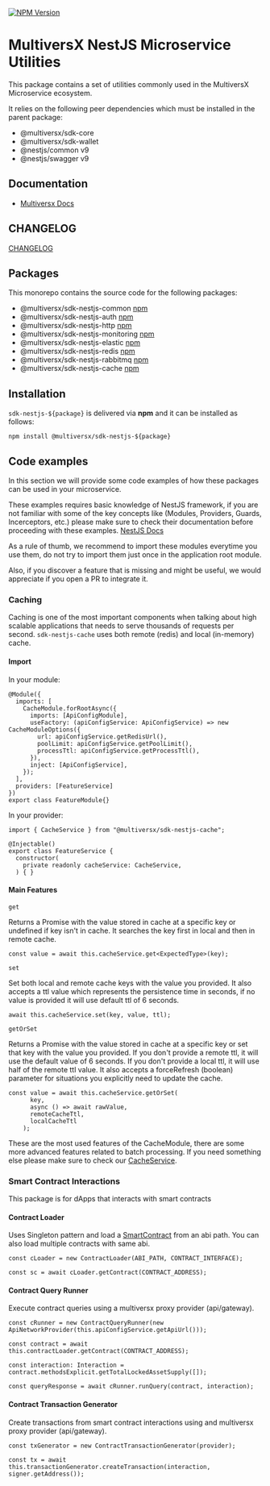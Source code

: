 <a href="https://www.npmjs.com/package/@multiversx/sdk-nestjs-common" target="_blank"><img src="https://img.shields.io/npm/v/@multiversx/sdk-nestjs-common.svg" alt="NPM Version" /></a>

# MultiversX NestJS Microservice Utilities

This package contains a set of utilities commonly used in the MultiversX Microservice ecosystem.

It relies on the following peer dependencies which must be installed in the parent package:

- @multiversx/sdk-core
- @multiversx/sdk-wallet
- @nestjs/common v9
- @nestjs/swagger v9

## Documentation

- [Multiversx Docs](https://docs.multiversx.com/sdk-and-tools/erdnest/)

## CHANGELOG

[CHANGELOG](CHANGELOG.md)

## Packages

This monorepo contains the source code for the following packages:

- @multiversx/sdk-nestjs-common [npm](https://www.npmjs.com/package/@multiversx/sdk-nestjs-common)
- @multiversx/sdk-nestjs-auth [npm](https://www.npmjs.com/package/@multiversx/sdk-nestjs-auth)
- @multiversx/sdk-nestjs-http [npm](https://www.npmjs.com/package/@multiversx/sdk-nestjs-http)
- @multiversx/sdk-nestjs-monitoring [npm](https://www.npmjs.com/package/@multiversx/sdk-nestjs-monitoring)
- @multiversx/sdk-nestjs-elastic [npm](https://www.npmjs.com/package/@multiversx/sdk-nestjs-elastic)
- @multiversx/sdk-nestjs-redis [npm](https://www.npmjs.com/package/@multiversx/sdk-nestjs-redis)
- @multiversx/sdk-nestjs-rabbitmq [npm](https://www.npmjs.com/package/@multiversx/sdk-nestjs-rabbitmq)
- @multiversx/sdk-nestjs-cache [npm](https://www.npmjs.com/package/@multiversx/sdk-nestjs-cache)


## Installation

`sdk-nestjs-${package}` is delivered via **npm** and it can be installed as follows:

```
npm install @multiversx/sdk-nestjs-${package}
```

## Code examples

In this section we will provide some code examples of how these packages can be used in your microservice.

These examples requires basic knowledge of NestJS framework, if you are not familiar with some of the key concepts like (Modules, Providers, Guards, Incerceptors, etc.) please make sure to check their documentation before proceeding with these examples. [NestJS Docs](https://docs.nestjs.com/#introduction)

As a rule of thumb, we recommend to import these modules everytime you use them, do not try to import them just once in the application root module.

Also, if you discover a feature that is missing and might be useful, we would appreciate if you open a PR to integrate it.

### Caching

Caching is one of the most important components when talking about high scalable applications that needs to serve thousands of requests per second.
`sdk-nestjs-cache` uses both remote (redis) and local (in-memory) cache.

#### Import

In your module:

```
@Module({
  imports: [
    CacheModule.forRootAsync({
      imports: [ApiConfigModule],
      useFactory: (apiConfigService: ApiConfigService) => new CacheModuleOptions({
        url: apiConfigService.getRedisUrl(),
        poolLimit: apiConfigService.getPoolLimit(),
        processTtl: apiConfigService.getProcessTtl(),
      }),
      inject: [ApiConfigService],
    });
  ],
  providers: [FeatureService]
})
export class FeatureModule{}
```

In your provider:

```
import { CacheService } from "@multiversx/sdk-nestjs-cache";

@Injectable()
export class FeatureService {
  constructor(
    private readonly cacheService: CacheService,
  ) { }
```

#### Main Features

`get`

Returns a Promise with the value stored in cache at a specific key or undefined if key isn't in cache.
It searches the key first in local and then in remote cache.

```
const value = await this.cacheService.get<ExpectedType>(key);
```

`set`

Set both local and remote cache keys with the value you provided. It also accepts a ttl value which represents the persistence time in seconds, if no value is provided it will use default ttl of 6 seconds.

```
await this.cacheService.set(key, value, ttl);
```

`getOrSet`

Returns a Promise with the value stored in cache at a specific key or set that key with the value you provided.
If you don't provide a remote ttl, it will use the default value of 6 seconds.
If you don't provide a local ttl, it will use half of the remote ttl value.
It also accepts a forceRefresh (boolean) parameter for situations you explicitly need to update the cache.

```
const value = await this.cacheService.getOrSet(
      key,
      async () => await rawValue,
      remoteCacheTtl,
      localCacheTtl
    );
```

These are the most used features of the CacheModule, there are some more advanced features related to batch processing.
If you need something else please make sure to check our [CacheService](packages/cache/src/cache/cache.service.ts).

### Smart Contract Interactions

This package is for dApps that interacts with smart contracts

#### Contract Loader

Uses Singleton pattern and load a [SmartContract](https://github.com/multiversx/mx-sdk-erdjs/blob/main/src/smartcontracts/smartContract.ts) from an abi path.
You can also load multiple contracts with same abi.

```
const cLoader = new ContractLoader(ABI_PATH, CONTRACT_INTERFACE);

const sc = await cLoader.getContract(CONTRACT_ADDRESS);
```

#### Contract Query Runner

Execute contract queries using a multiversx proxy provider (api/gateway).

```
const cRunner = new ContractQueryRunner(new ApiNetworkProvider(this.apiConfigService.getApiUrl()));

const contract = await this.contractLoader.getContract(CONTRACT_ADDRESS);

const interaction: Interaction = contract.methodsExplicit.getTotalLockedAssetSupply([]);

const queryResponse = await cRunner.runQuery(contract, interaction);
```

#### Contract Transaction Generator

Create transactions from smart contract interactions using and multiversx proxy provider (api/gateway).

```
const txGenerator = new ContractTransactionGenerator(provider);

const tx = await this.transactionGenerator.createTransaction(interaction, signer.getAddress());
```
